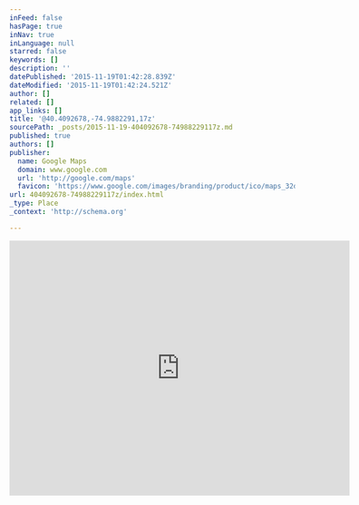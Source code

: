 ```yaml
---
inFeed: false
hasPage: true
inNav: true
inLanguage: null
starred: false
keywords: []
description: ''
datePublished: '2015-11-19T01:42:28.839Z'
dateModified: '2015-11-19T01:42:24.521Z'
author: []
related: []
app_links: []
title: '@40.4092678,-74.9882291,17z'
sourcePath: _posts/2015-11-19-404092678-74988229117z.md
published: true
authors: []
publisher:
  name: Google Maps
  domain: www.google.com
  url: 'http://google.com/maps'
  favicon: 'https://www.google.com/images/branding/product/ico/maps_32dp.ico'
url: 404092678-74988229117z/index.html
_type: Place
_context: 'http://schema.org'

---
```

<iframe src="https://cdn.embedly.com/widgets/media.html?src=https%3A%2F%2Fwww.google.com%2Fmaps%2Fembed%2Fv1%2Fdirections%3Forigin%3DPrallsville%252BMills%252C%252B33%252BRisler%252BSt%252C%252BStockton%252C%252BNJ%252B08559%26destination%3D40.4092678%252C-74.9882291%26zoom%3D17%26key%3DAIzaSyBctFF2JCjitURssT91Am-_ZWMzRaYBm4Q&amp;url=https%3A%2F%2Fwww.google.com%2Fmaps%2Fdir%2FPrallsville%2BMills%2C%2B33%2BRisler%2BSt%2C%2BStockton%2C%2BNJ%2B08559%2F%4040.4092678%2C-74.9882291%2C17z%2Fdata%3D%214m13%211m4%213m3%211s0x89c40773db33449d%3A0x6cfdba47cccb356%212sPrallsville%2BMills%213b1%214m7%211m0%211m5%211m1%211s0x89c40773db33449d%3A0x6cfdba47cccb356%212m2%211d-74.9860404%212d40.4092678%3Fdg%3Ddbrw%26newdg%3D1&amp;image=http%3A%2F%2Fmaps-api-ssl.google.com%2Fmaps%2Fapi%2Fstaticmap%3Fcenter%3D40.4092678%2C-74.9882291%26zoom%3D15%26size%3D250x250%26sensor%3Dfalse&amp;key=b7d04c9b404c499eba89ee7072e1c4f7&amp;type=text%2Fhtml&amp;schema=google" width="600" height="450" scrolling="no" frameborder="0" allowfullscreen="allowfullscreen" style=""></iframe>